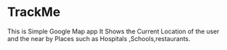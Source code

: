 # TrackMe
This is Simple Google Map app It Shows the Current Location of the user and the near by Places such as Hospitals ,Schools,restaurants.  
